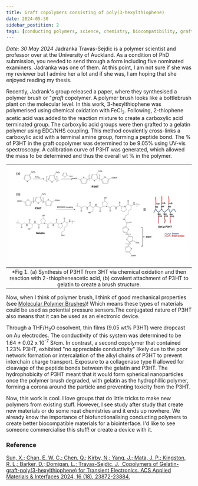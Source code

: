 ```yaml
---
title: Graft copolymers consisting of poly(3-hexylthiophene)
date: 2024-05-30
sidebar_postition: 2
tags: [conducting polymers, science, chemistry, biocompatibility, graft copolymers]
---
```

*Date: 30 May 2024*
Jadranka Travas-Sejdic is a polymer scientist and professor over at the University of Auckland. As a condition of PhD submission, you needed to send through a form including five nominated examiners. Jadranka was one of them. At this point, I am not sure if she was my reviewer but I admire her a lot and if she was, I am hoping that she enjoyed reading my thesis.

Recently, Jadrank's group released a paper, where they synthesised a polymer brush or "*graft* copolymer. A polymer brush looks like a bottlebrush plant on the molecular level. In this work, 3-hexylthiophene was polymerised using chemical oxidation with  FeCl<sub>3</sub>. Following, 2-thiophene acetic acid was added to the reaction mixture to create a carboxylic acid terminated group. The carboxylic acid groups were then grafted to a gelatin polymer using EDC/NHS coupling. This method covalently cross-links a carboxylic acid with a terminal amine group, forming a peptide bond. The % of P3HT in the graft copolymer was determined to be 9.05% using UV-vis spectroscopy. A calibration curve of P3HT was generated, which allowed the mass to be determined and thus the overall wt % in the polymer. 

|![](./pics/graft_cp.jpeg)|
|:---:|
|*Fig 1. (a) Synthesis of P3HT from 3HT via chemical oxidation and then reaction with 2-thiopheneacetic acid, (b) covalent attachment of P3HT to gelatin to create a brush structure. |

Now, when I think of polymer brush, I think of good mechanical properties (see [Molecular Polymer Brushes](/science/polymer-science/structures/molecular-polymer-brushes))! Which means these types of materials could be used as potential pressure sensors.The conjugated nature of P3HT also means that it can be used as an electronic device.

Through a THF/H<sub>2</sub>O cosolvent, thin films (9.05 wt% P3HT) were dropcast on Au electrodes. The conductivity of this system was determined to be 1.64 ± 0.02 x 10<sup>-7</sup> S/cm. In contrast, a second copolymer that contained 1.23% P3HT, exhibited "no appreciable conductivity" likely due to the poor network formation or intercalation of the alkyl chains of P3HT to prevent interchain charge transport. Exposure to a collagenase type II allowed for cleavage of the peptide bonds between the gelatin and P3HT. The hydrophobicity of P3HT meant that it would form spherical nanoparticles once the polymer brush degraded, with gelatin as the hydrophillic polymer, forming a corona around the particle and preventing toxicity from the P3HT. 

Now, this work is cool. I love groups that do little tricks to make new polymers from existing stuff. However, I see study after study that create new materials or do some neat chemistries and it ends up nowhere. We already know the importance of biofunctionalising conducting polymers to create better biocompatible materials for a biointerface. I'd like to see someone commercialise this stuff! or create a device with it. 

### Reference
[Sun, X.;  Chan, E. W. C.;  Chen, Q.;  Kirby, N.;  Yang, J.;  Mata, J. P.;  Kingston, R. L.;  Barker, D.;  Domigan, L.; Travas-Sejdic, J., Copolymers of Gelatin-graft-poly(3-hexylthiophene) for Transient Electronics. ACS Applied Materials & Interfaces 2024, 16 (18), 23872-23884.](https://pubs.acs.org/doi/10.1021/acsami.4c02174)